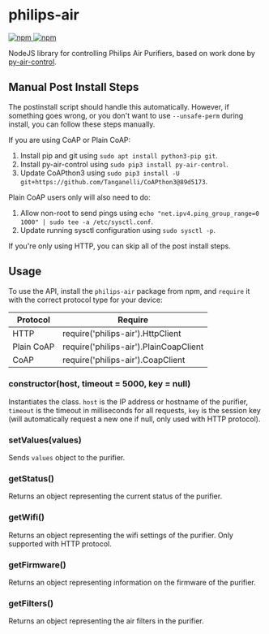 # philips-air
[![npm](https://img.shields.io/npm/v/philips-air) ![npm](https://img.shields.io/npm/dt/philips-air)](https://www.npmjs.com/package/philips-air)

NodeJS library for controlling Philips Air Purifiers, based on work done by [py-air-control](https://github.com/rgerganov/py-air-control).

## Manual Post Install Steps
The postinstall script should handle this automatically. However, if something goes wrong, or you don't want to use `--unsafe-perm` during install, you can follow these steps manually.

If you are using CoAP or Plain CoAP:
1. Install pip and git using `sudo apt install python3-pip git`.
2. Install py-air-control using `sudo pip3 install py-air-control`.
3. Update CoAPthon3 using `sudo pip3 install -U git+https://github.com/Tanganelli/CoAPthon3@89d5173`.

Plain CoAP users only will also need to do:
1. Allow non-root to send pings using `echo "net.ipv4.ping_group_range=0 1000" | sudo tee -a /etc/sysctl.conf`.
2. Update running sysctl configuration using `sudo sysctl -p`.

If you're only using HTTP, you can skip all of the post install steps.

## Usage
To use the API, install the `philips-air` package from npm, and `require` it with the correct protocol type for your device:

| Protocol   | Require                                |
|------------|----------------------------------------|
| HTTP       | require('philips-air').HttpClient      |
| Plain CoAP | require('philips-air').PlainCoapClient |
| CoAP       | require('philips-air').CoapClient      |

### constructor(host, timeout = 5000, key = null)
Instantiates the class. `host` is the IP address or hostname of the purifier, `timeout` is the timeout in milliseconds for all requests, `key` is the session key (will automatically request a new one if null, only used with HTTP protocol).

### setValues(values)
Sends `values` object to the purifier.

### getStatus()
Returns an object representing the current status of the purifier.

### getWifi()
Returns an object representing the wifi settings of the purifier. Only supported with HTTP protocol.

### getFirmware()
Returns an object representing information on the firmware of the purifier.

### getFilters()
Returns an object representing the air filters in the purifier.
